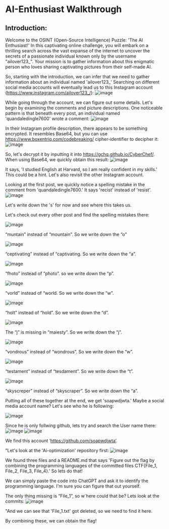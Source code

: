 # AI-Enthusiast Walkthrough

## Introduction:
Welcome to the OSINT (Open-Source Intelligence) Puzzle: 'The AI Enthusiast!'
In this captivating online challenge, you will embark on a thrilling search across the
vast expanse of the internet to uncover the secrets of a passionate individual known
only by the username "ailover123_". Your mission is to gather information about this
enigmatic person who loves sharing captivating pictures from their self-made AI.


So, starting with the introduction, we can infer that we need to gather information
about an individual named 'ailover123_' Searching on different social media
accounts will eventually lead us to this Instagram account
(https://www.instagram.com/ailover123_/):
![image](https://github.com/CTF-Citadel/challenges/assets/115781703/14100eb7-c677-4eef-bd7b-42219182681c)


While going through the account, we can figure out some details. Let's begin by
examining the comments and picture descriptions. One noticeable pattern is that
beneath every post, an individual named 'quandaledingle7600' wrote a comment:
![image](https://github.com/CTF-Citadel/challenges/assets/115781703/cf6e0d1d-846c-43d5-93a3-04d8e6aac825)


In their Instagram profile description, there appears to be something encrypted. It
resembles Base64, but you can use https://www.boxentriq.com/codebreaking/
cipher-identifier to decipher it:
![image](https://github.com/CTF-Citadel/challenges/assets/115781703/4acb70a5-0c42-47db-b58e-93e5de9a67d6)

So, let's decrypt it by inputting it into https://gchq.github.io/CyberChef/. When
using Base64, we quickly obtain this result:
![image](https://github.com/CTF-Citadel/challenges/assets/115781703/d1da13d1-947f-4a5c-8045-8faf5e200b39)

It says, 'I studied English at Harvard, so I am really confident in my skills.' This could
be a hint. Let's also revisit the other Instagram account.

Looking at the first post, we quickly notice a spelling mistake in the comment from
'quandaledingle7600.' It says 'recist' instead of 'resist'.
![image](https://github.com/CTF-Citadel/challenges/assets/115781703/6dfd3b04-d712-4078-9437-001c63c11aaa)

Let's write down the 's' for now and see where this takes us.

Let's check out every other post and find the spelling mistakes there:

![image](https://github.com/CTF-Citadel/challenges/assets/115781703/2335b7e5-9902-4fd4-8b9a-8504f2d6d4ef)
  
“muntain” instead of “mountain”. So we write down the “o”


![image](https://github.com/CTF-Citadel/challenges/assets/115781703/dbb92f40-70ca-4d5a-bf1c-397f2bdb9e43)

“ceptivating” instead of “captivating. So we write down the “a”.


![image](https://github.com/CTF-Citadel/challenges/assets/115781703/c76d8370-3621-441e-a67a-67174fcf1ab9)

“fhoto” instead of “photo”. so we write down the “p”.


 ![image](https://github.com/CTF-Citadel/challenges/assets/115781703/95435134-7bfa-41f1-aa7a-894aeea1fbde)

“vorld” instead of “world. So we write down the “w”.


![image](https://github.com/CTF-Citadel/challenges/assets/115781703/40d3fd21-5c11-4233-ab90-7188d369c547)
  
“holt” instead of “hold”. So we write down the “d”.


![image](https://github.com/CTF-Citadel/challenges/assets/115781703/26ec9018-35a9-4858-901b-d7138a5ea1eb)

The “j” is missing in “maiesty”. So we write down the “j”.


![image](https://github.com/CTF-Citadel/challenges/assets/115781703/c45f3225-41a8-486e-bb3e-a3ce71555b46)
  
“vondrous” instead of “wondrous”. So we write down the “w”.


![image](https://github.com/CTF-Citadel/challenges/assets/115781703/8d613537-8abb-4b5c-ad4d-ea1e6eae3ed6)

“testament” instead of “tesdament”. So we write down the “t”.


![image](https://github.com/CTF-Citadel/challenges/assets/115781703/60c8c32e-4d57-45a8-ad36-5e89a0382214)

“skyscreper” instead of “skyscraper”. So we write down the “a”.

Putting all of these together at the end, we get 'soapwdjwta.' Maybe a social media
account name? Let's see who he is following:

![image](https://github.com/CTF-Citadel/challenges/assets/115781703/a10d9cc3-31c3-4408-808a-b8b2a366bb30)

Since he is only follwing github, lets try and search the User name there:
![image](https://github.com/CTF-Citadel/challenges/assets/115781703/9bc8773d-ef66-4f5e-af3e-3aae18866c49)
![image](https://github.com/CTF-Citadel/challenges/assets/115781703/a1370bde-dc0c-497d-8f81-4f6469831b08)

We find this account ‘https://github.com/soapwdjwta’.

"Let's look at the 'Ai-optimization' repository first:
  ![image](https://github.com/CTF-Citadel/challenges/assets/115781703/4c010de0-7e55-4ac1-89a1-95f7f6e34fd8)


We found three files and a README.md that says 'Figure out the flag by combining
the programming languages of the committed files CTF{File_1, File_2, File_3,
File_4}.’ So lets do that!

We can simply paste the code into ChatGPT and ask it to identify the programming
language. I'm sure you can figure that out yourself.

The only thing missing is “File_1”, so w´here could that be? Lets look at the commits:
![image](https://github.com/CTF-Citadel/challenges/assets/115781703/d941f9e4-3c36-4d5f-bec0-916821d4e594)

"And we can see that 'File_1.txt' got deleted, so we need to find it here.

By combining these, we can obtain the flag!
